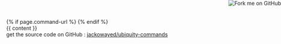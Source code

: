 <!DOCTYPE html PUBLIC "-//W3C//DTD XHTML 1.0 Strict//EN"
	"http://www.w3.org/TR/xhtml1/DTD/xhtml1-strict.dtd">
<html xmlns="http://www.w3.org/1999/xhtml" xml:lang="en" lang="en">
<head>
	<meta http-equiv="Content-Type" content="text/html; charset=utf-8"/>
	<title>{{page.title}} | jackowayed/ubiquity-commands @ GitHub</title>
<link rel='stylesheet' type='text/css' href='style.css' />
{% if page.command-url %}
  <link rel='commands' href='{{ page.command-url }}' name='{{ page.command-name }}' /> 
{% endif %} 
</head>
<body>
<a href="http://github.com/jackowayed/ubiquity-commands"><img style="position: absolute; top: 0; right: 0; border: 0;" src="http://s3.amazonaws.com/github/ribbons/forkme_right_darkblue_121621.png" alt="Fork me on GitHub" /></a>
<div id="container">
{{ content }}
<div class="footer">
get the source code on GitHub : <a href="http://github.com/jackowayed/ubiquity-commands">jackowayed/ubiquity-commands</a>
</div>
</div>
 
</body>
</html>
